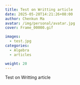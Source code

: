 ```yaml
---
title: Test on Writting article
date: 2025-05-28T14:21:26+08:00
author: Chenkun Ma
avatar: /img/personal/avatar.jpg
cover: Frame_00000.gif

images:
  - test.jpg
categories:
  - Algebra
  - articles

weight: 20
---
```


Test on Writting article

<!--more-->

